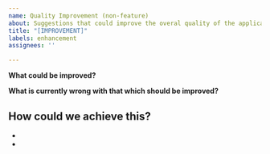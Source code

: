 ```yaml
---
name: Quality Improvement (non-feature)
about: Suggestions that could improve the overal quality of the application
title: "[IMPROVEMENT]"
labels: enhancement
assignees: ''

---
```


**What could be improved?**

**What is currently wrong with that which should be improved?**

**How could we achieve this?**
-
-
-
